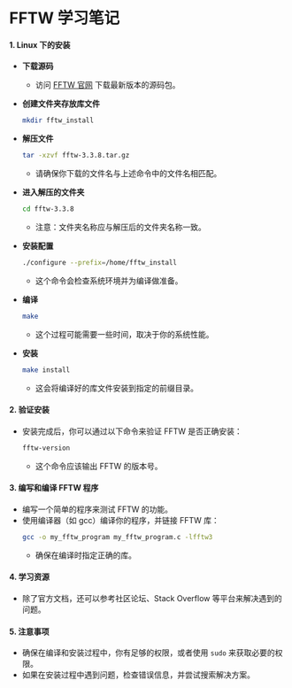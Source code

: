 # FFTW 学习笔记

#### 1. Linux 下的安装

- **下载源码**
  - 访问 [FFTW 官网](http://www.fftw.org/) 下载最新版本的源码包。

- **创建文件夹存放库文件**
  ```bash
  mkdir fftw_install
  ```

- **解压文件**
  ```bash
  tar -xzvf fftw-3.3.8.tar.gz
  ```
  - 请确保你下载的文件名与上述命令中的文件名相匹配。

- **进入解压的文件夹**
  ```bash
  cd fftw-3.3.8
  ```
  - 注意：文件夹名称应与解压后的文件夹名称一致。

- **安装配置**
  ```bash
  ./configure --prefix=/home/fftw_install
  ```
  - 这个命令会检查系统环境并为编译做准备。

- **编译**
  ```bash
  make
  ```
  - 这个过程可能需要一些时间，取决于你的系统性能。

- **安装**
  ```bash
  make install
  ```
  - 这会将编译好的库文件安装到指定的前缀目录。

#### 2. 验证安装
- 安装完成后，你可以通过以下命令来验证 FFTW 是否正确安装：
  ```bash
  fftw-version
  ```
  - 这个命令应该输出 FFTW 的版本号。

#### 3. 编写和编译 FFTW 程序
- 编写一个简单的程序来测试 FFTW 的功能。
- 使用编译器（如 gcc）编译你的程序，并链接 FFTW 库：
  ```bash
  gcc -o my_fftw_program my_fftw_program.c -lfftw3
  ```
  - 确保在编译时指定正确的库。

#### 4. 学习资源
- 除了官方文档，还可以参考社区论坛、Stack Overflow 等平台来解决遇到的问题。

#### 5. 注意事项
- 确保在编译和安装过程中，你有足够的权限，或者使用 `sudo` 来获取必要的权限。
- 如果在安装过程中遇到问题，检查错误信息，并尝试搜索解决方案。
